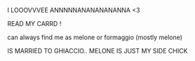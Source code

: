 I LOOOVVVEE ANNNNNANANANANANNA <3

READ MY CARRD !

can always find me as melone or formaggio (mostly melone)

IS MARRIED TO GHIACCIO.. MELONE IS JUST MY SIDE CHICK
